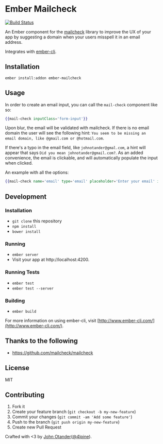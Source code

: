 # Ember Mailcheck

[![Build Status](https://travis-ci.org/johnotander/ember-mailcheck.svg?branch=master)](https://travis-ci.org/johnotander/ember-mailcheck)

An Ember component for the [mailcheck](https://github.com/mailcheck/mailcheck) library to
improve the UX of your app by suggesting a domain when your users misspell it in an email address.

Integrates with [ember-cli](http://ember-cli.com).

## Installation

```
ember install:addon ember-mailcheck
```

## Usage

In order to create an email input, you can call the `mail-check` component like so:

```hbs
{{mail-check inputClass='form-input'}}
```

Upon blur, the email will be validated with mailcheck. If there is no email domain the
user will see the following hint: `You seem to be missing an email domain, like @gmail.com or @hotmail.com`.

If there's a typo in the email field, like `johnotander@gmal.com`, a hint will appear that
says `Did you mean johnotander@gmail.com?`. As an added convenience, the email is clickable,
and will automatically populate the input when clicked.

An example with all the options:

```hbs
{{mail-check name='email' type='email' placeholder='Enter your email' inputClass='form-input'}}
```

## Development

### Installation

* `git clone` this repository
* `npm install`
* `bower install`

### Running

* `ember server`
* Visit your app at http://localhost:4200.

### Running Tests

* `ember test`
* `ember test --server`

### Building

* `ember build`

For more information on using ember-cli, visit [http://www.ember-cli.com/](http://www.ember-cli.com/).

## Thanks to the following

* <https://github.com/mailcheck/mailcheck>

## License

MIT

## Contributing

1. Fork it
2. Create your feature branch (`git checkout -b my-new-feature`)
3. Commit your changes (`git commit -am 'Add some feature'`)
4. Push to the branch (`git push origin my-new-feature`)
5. Create new Pull Request

Crafted with <3 by [John Otander](http://johnotander.com)([@4lpine](https://twitter.com/4lpine)).
